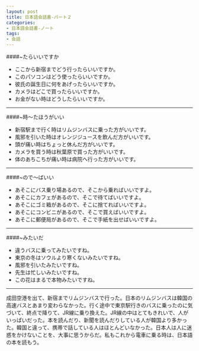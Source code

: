 ```yaml
---
layout: post
title: 日本語会話書-パート２
categories:
- 日本語会話書-ノート
tags:
- 会話
---
```

####~たらいいですか
* ここから新宿までどう行ったらいいですか。
* このパソコンはどう使ったらいいですか。
* 彼氏の誕生日に何をあげったらいいですか。
* カメラはどこで買ったらいいですか。
* お金がない時はどうしたらいいですか。

---
####~時〜たほうがいい
* 新宿駅まで行く時はリムジンバスに乗った方がいいです。
* 風邪を引いた時はオレンジジュースを飲んだ方がいいです。
* 頭が痛い時はちょっと休んだ方がいいです。
* カメラを買う時は秋葉原で買った方がいいです。
* 体のあちこちが痛い時は病院へ行った方がいいです。

---
####~ので〜ばいい

* あそこにバス乗り場あるので、そこから乗ればいいですよ。
* あそこにカフェがあるので、そこで待てばいいですよ。
* あそこにゴミ箱があるので、そこに捨てればいいですよ。
* あそこにコンビニがあるので、そこで買えばいいですよ。
* あそこに郵便局があるので、そこで手紙を出せばいいですよ。

---
####~みたいだ
* 違うバスに乗ってみたいですね。
* 東京の冬はソウルより寒くないみたいですね。
* 風邪を引いたみたいですね。
* 先生は忙しいみたいですね。
* この花はまるで本物みたいですね。

---
成田空港を出て、新宿までリムジンバスで行った。日本のリムジンバスは韓国の高速バスとあまり変わらなかった。行く途中で東京駅行きのバスに乗ったのに気づいて、終点で降りて、JR線に乗り換えた。JR線の中はとてもきれいで、人がいっぱいだった。本を読んだり、新聞を読んだりしている人が韓国より多かった。韓国と違って、携帯で話している人はほとんどいなかった。日本人は人に迷惑をかけないことを、大事に思うからだ。私もこれから電車に乗る時は、日本語の本を読もう。
